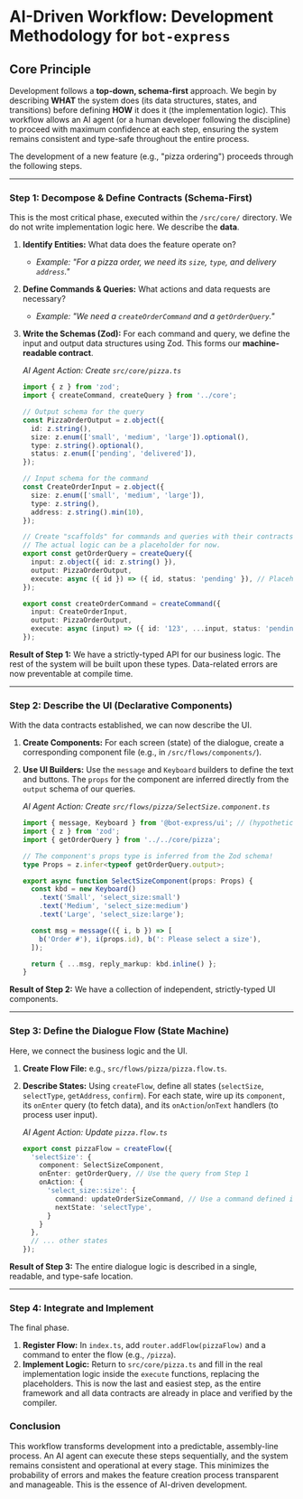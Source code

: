
# AI-Driven Workflow: Development Methodology for `bot-express`

## Core Principle

Development follows a **top-down, schema-first** approach. We begin by describing **WHAT** the system does (its data structures, states, and transitions) before defining **HOW** it does it (the implementation logic). This workflow allows an AI agent (or a human developer following the discipline) to proceed with maximum confidence at each step, ensuring the system remains consistent and type-safe throughout the entire process.

The development of a new feature (e.g., "pizza ordering") proceeds through the following steps.

---

### Step 1: Decompose & Define Contracts (Schema-First)

This is the most critical phase, executed within the `/src/core/` directory. We do not write implementation logic here. We describe the **data**.

1.  **Identify Entities:** What data does the feature operate on?
    *   *Example: "For a pizza order, we need its `size`, `type`, and delivery `address`."*

2.  **Define Commands & Queries:** What actions and data requests are necessary?
    *   *Example: "We need a `createOrderCommand` and a `getOrderQuery`."*

3.  **Write the Schemas (Zod):** For each command and query, we define the input and output data structures using Zod. This forms our **machine-readable contract**.

    *AI Agent Action: Create `src/core/pizza.ts`*
    ```typescript
    import { z } from 'zod';
    import { createCommand, createQuery } from '../core';

    // Output schema for the query
    const PizzaOrderOutput = z.object({
      id: z.string(),
      size: z.enum(['small', 'medium', 'large']).optional(),
      type: z.string().optional(),
      status: z.enum(['pending', 'delivered']),
    });

    // Input schema for the command
    const CreateOrderInput = z.object({
      size: z.enum(['small', 'medium', 'large']),
      type: z.string(),
      address: z.string().min(10),
    });

    // Create "scaffolds" for commands and queries with their contracts.
    // The actual logic can be a placeholder for now.
    export const getOrderQuery = createQuery({
      input: z.object({ id: z.string() }),
      output: PizzaOrderOutput,
      execute: async ({ id }) => ({ id, status: 'pending' }), // Placeholder logic
    });

    export const createOrderCommand = createCommand({
      input: CreateOrderInput,
      output: PizzaOrderOutput,
      execute: async (input) => ({ id: '123', ...input, status: 'pending' }), // Placeholder logic
    });
    ```
**Result of Step 1:** We have a strictly-typed API for our business logic. The rest of the system will be built upon these types. Data-related errors are now preventable at compile time.

---

### Step 2: Describe the UI (Declarative Components)

With the data contracts established, we can now describe the UI.

1.  **Create Components:** For each screen (state) of the dialogue, create a corresponding component file (e.g., in `/src/flows/components/`).
2.  **Use UI Builders:** Use the `message` and `Keyboard` builders to define the text and buttons. The `props` for the component are inferred directly from the `output` schema of our queries.

    *AI Agent Action: Create `src/flows/pizza/SelectSize.component.ts`*
    ```typescript
    import { message, Keyboard } from '@bot-express/ui'; // (hypothetical path)
    import { z } from 'zod';
    import { getOrderQuery } from '../../core/pizza';

    // The component's props type is inferred from the Zod schema!
    type Props = z.infer<typeof getOrderQuery.output>;

    export async function SelectSizeComponent(props: Props) {
      const kbd = new Keyboard()
        .text('Small', 'select_size:small')
        .text('Medium', 'select_size:medium')
        .text('Large', 'select_size:large');

      const msg = message(({ i, b }) => [
        b('Order #'), i(props.id), b(': Please select a size'),
      ]);

      return { ...msg, reply_markup: kbd.inline() };
    }
    ```
**Result of Step 2:** We have a collection of independent, strictly-typed UI components.

---

### Step 3: Define the Dialogue Flow (State Machine)

Here, we connect the business logic and the UI.

1.  **Create Flow File:** e.g., `src/flows/pizza/pizza.flow.ts`.
2.  **Describe States:** Using `createFlow`, define all states (`selectSize`, `selectType`, `getAddress`, `confirm`). For each state, wire up its `component`, its `onEnter` query (to fetch data), and its `onAction`/`onText` handlers (to process user input).

    *AI Agent Action: Update `pizza.flow.ts`*
    ```typescript
    export const pizzaFlow = createFlow({
      'selectSize': {
        component: SelectSizeComponent,
        onEnter: getOrderQuery, // Use the query from Step 1
        onAction: {
          'select_size::size': {
            command: updateOrderSizeCommand, // Use a command defined in Step 1
            nextState: 'selectType',
          }
        }
      },
      // ... other states
    });
    ```
**Result of Step 3:** The entire dialogue logic is described in a single, readable, and type-safe location.

---

### Step 4: Integrate and Implement

The final phase.

1.  **Register Flow:** In `index.ts`, add `router.addFlow(pizzaFlow)` and a command to enter the flow (e.g., `/pizza`).
2.  **Implement Logic:** Return to `src/core/pizza.ts` and fill in the real implementation logic inside the `execute` functions, replacing the placeholders. This is now the last and easiest step, as the entire framework and all data contracts are already in place and verified by the compiler.

### Conclusion

This workflow transforms development into a predictable, assembly-line process. An AI agent can execute these steps sequentially, and the system remains consistent and operational at every stage. This minimizes the probability of errors and makes the feature creation process transparent and manageable. This is the essence of AI-driven development.
